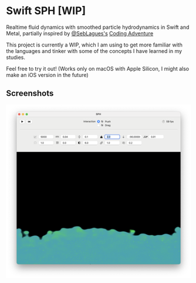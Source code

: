 # Swift SPH [WIP]

Realtime fluid dynamics with smoothed particle hydrodynamics in Swift and Metal,
partially inspired by [@SebLagues's](https://github.com/SebLague) [Coding Adventure](https://github.com/SebLague/Fluid-Sim)

This project is currently a WIP, which I am using to get more familiar with the
languages and tinker with some of the concepts I have learned in my studies.

Feel free to try it out! (Works only on macOS with Apple Silicon, I might also make an iOS version in the future)

## Screenshots 

![Screenshot](screenshots/screenshot1.png)
